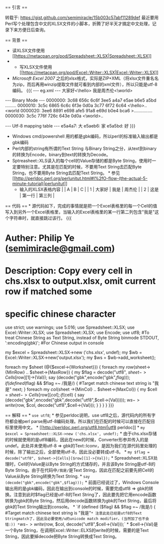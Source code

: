 == 引言 ==

转载于: https://gist.github.com/semimiracle/15b003c57abf11289def 
最近要用Perl写个处理包含中文的XLSX文件的小脚本，折腾了好半天才搞定中文处理，记录下来方便日后查询。

 
== 背景 ==
* 读XLSX文件使用[[https://metacpan.org/pod/Spreadsheet::XLSX|Spreadsheet::XLSX]]
* * 写XLSX文件使用[[https://metacpan.org/pod/Excel::Writer::XLSX|Excel::Writer::XLSX]]
* *Microsoft Excel 2007* 之后的xlsx格式，实际是ZIP+XML（将xlsx文件重名名为zip，而后再用winzip提取文件就可看到内部的xml文件），所以只能是utf-8编码。
{{{
--- eg.xml ---
<hello>大家好<\hello>
<world>我是周杰伦<\world>
 
--- Binary Mode ---
0000000: 3c68 656c 6c6f 3ee5 a4a7 e5ae b6e5 a5bd  <hello>.........
0000010: 3c5c 6865 6c6c 6f3e 0d0a 3c77 6f72 6c64  <\hello>..<world
0000020: 3ee6 8891 e698 afe5 91a8 e69d b0e4 bca6  >...............
0000030: 3c5c 776f 726c 643e 0d0a                 <\world>..
 
--- Utf-8 mapping table ---
e5a4a7: 大
e5aeb6: 家
e5a5bd: 好
}}}

* Windows cmd/powershell 用的都是gbk编码，所以perl的标准输入输出都是gbk编码
* Perl内部的string有所谓的Text String 与Binary String之分，从text到binary的转换为Encode，binary到text的转换为Decode。
* Sptreasheet::XLS读入的每个cell的Value存储的都是Byte String，使用时一定要特别注意。尤其是在匹配的时候，不要用Text String去匹配Byte String，也不要用Byte String去匹配Text String。
        * 参见[[http://perldoc.perl.org/perlunitut.html#I%2fO-flow-(the-actual-5-minute-tutorial)|perlunitut]]
    * 输入的XLSX表格内容
|   | A      | B      | C      |
| 1 | 大家好 | 我是   | 周杰伦 |
| 2 | 这是   | 第一行 | 第三列 |
 
== 代码 ==
    * 源代码如下，完成的事情就是把一个Excel表格里的每一个Cell的值写入到另外一个Excel表格里，当输入的Excel表格里的某一行第二列包含"我是"这个字符串时，就直接跳过该行。
{{{
 
# Auther: Philip Ye (semimiracle@gmail.com)
# Description: Copy every cell in chs.xlsx to output.xlsx, omit current row if matched some 
#   specific chinese character
 
use strict;
use warnings;
use 5.016;
use Spreadsheet::XLSX;
use Excel::Writer::XLSX;
use Spreadsheet::XLSX;
use Encode;
use utf8;   #To treat Chinese String as Text String, instead of Byte String
binmode STDOUT, ':encoding(gbk)';   #For Chinese output in console
 
my $excel = Spreadsheet::XLSX->new ('chs.xlsx', undef);
my $wb = Excel::Writer::XLSX->new('output.xlsx');
my $ws = $wb->add_worksheet();
 
foreach my $sheet (@{$excel->{Worksheet}}) {
    foreach my $row ($sheet->{MinRow} .. $sheet->{MaxRow}) {
        my $flag = decode("utf8", $sheet->{Cells}[$row][1]->{Val});
        say (decode("gbk",encode("gbk",$flag)));
        if (defined ($flag) && $flag =~ /我是/) {     #Target match chinese text string is "我是"
            next;
        }
        foreach my $col ($sheet ->{MinCol} ..  $sheet->{MaxCol}) {
            my $cell = $sheet->{Cells}[$row][$col];
            if ($cell) {
                say (decode("gbk",encode("gbk",decode("utf8",$cell->{Val}))));
                $ws->write($row, $col, decode("utf8",$cell->{Val}));
            }
        }
    }
}
}}}
 
== 解释 ==
    * `use utf8`;
        * 参见perldoc说明，use utf8之后，源代码内的所有字符都会被perl parse用utf-8编码处理。所以我们在匹配的时候可以直接在匹配目标里使用中文。
        * [[http://perldoc.perl.org/utf8.html|utf8 perldoc]]
    * `my $excel = Spreadsheet::XLSX->new ('chs.xlsx', undef);`
        * 由于chs.xlsx存储的时候就使用的是utf8编码，因此在new的时候，Converter形参并传入的是undef。此处并未使用utf-8 => gbk的Text::Iconv，是因为我们在源代码里处理的时候，除了输出之后，全部使用utf-8，因此没必要转成utf-8。
    * `my $flag = decode("utf8", $sheet->{Cells}[$row][1]->{Val});`
        * Spreadsheet::XLSX处理时，Cell的Value是以Byte String的方式储存的，并且该Byte String是utf-8的Byte String。由于在代码中`/我是/`是Text String，因此在匹配之前要先把Cell的Value从Byte String转换为Text String.
    * `say (decode("gbk",encode("gbk",$flag)));`
        * 前面已经说过了，Windows Console输出用的是gbk编码，因此在输出到console的时候，需要完成utf8 => gbk的转换。注意到此时$flag已经是utf-8的Text String了，因此要先把它用encode函数转换为gbk的Byte String，然后用decode函数转换为gbk的Text String，最后将gbk的Text String输出到console。
    * `if (defined ($flag) && $flag =~ /我是/) {     #Target match chinese text string is "我是"`
        * 注意此处已经是utf8的Text Stringmatch了，因此没必要使用/u的unicode match modifier。(当然加了也不会错:))
    * `$ws->write($row, $col, decode("utf8",$cell->{Val}));`
        * $cell->{Val}是一个Byte String，在调用Excel::Writer::ELXS的write的时候，需要的是Text String，因此要掉decode把Byte String转换成Text String。
